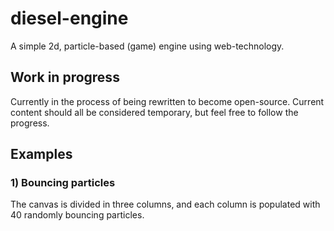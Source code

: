 # diesel-engine

A simple 2d, particle-based (game) engine using web-technology.

## Work in progress

Currently in the process of being rewritten to become open-source. Current content should all be considered temporary, but feel free to follow the progress.

## Examples

### 1) Bouncing particles

The canvas is divided in three columns, and each column is populated with 40 randomly bouncing particles.
